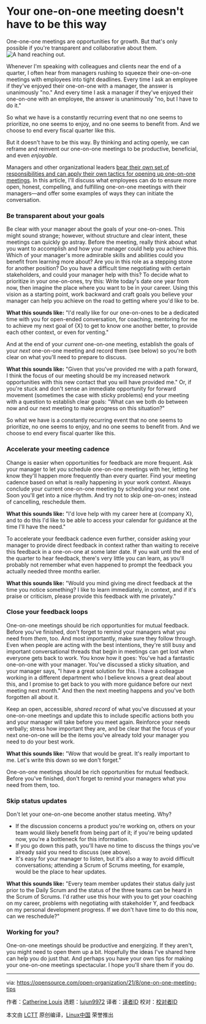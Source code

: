 [#]: subject: "Your one-on-one meeting doesn't have to be this way"
[#]: via: "https://opensource.com/open-organization/21/8/one-on-one-meeting-tips"
[#]: author: "Catherine Louis https://opensource.com/users/catherinelouis"
[#]: collector: "lujun9972"
[#]: translator: " "
[#]: reviewer: " "
[#]: publisher: " "
[#]: url: " "

Your one-on-one meeting doesn't have to be this way
======
One-one-one meetings are opportunities for growth. But that's only
possible if you're transparent and collaborative about them.
![A hand reaching out.][1]

Whenever I'm speaking with colleagues and clients near the end of a quarter, I often hear from managers rushing to squeeze their one-on-one meetings with employees into tight deadlines. Every time I ask an employee if they've enjoyed their one-on-one with a manager, the answer is unanimously "no." And every time I ask a manager if they've enjoyed their one-on-one with an employee, the answer is unanimously "no, but I have to do it."

So what we have is a constantly recurring event that no one seems to prioritize, no one seems to enjoy, and no one seems to benefit from. And we choose to end every fiscal quarter like this.

But it doesn't have to be this way. By thinking and acting openly, we can reframe and reinvent our one-on-one meetings to be productive, beneficial, and even _enjoyable_.

Managers and other organizational leaders [bear their own set of responsibilities and can apply their own tactics for opening up one-on-one meetings][2]. In this article, I'll discuss what employees can do to ensure more open, honest, compelling, and fulfilling one-on-one meetings with their managers—and offer some examples of ways they can initiate the conversation.

### Be transparent about your goals

Be clear with your manager about the goals of your one-on-ones. This might sound strange; however, without structure and clear intent, these meetings can quickly go astray. Before the meeting, really think about what you want to accomplish and how your manager could help you achieve this. Which of your manager's more admirable skills and abilities could you benefit from learning more about? Are you in this role as a stepping stone for another position? Do you have a difficult time negotiating with certain stakeholders, and could your manager help with this? To decide what to prioritize in your one-on-ones, try this: Write today's date one year from now, then imagine the place where you want to be in your career. Using this vision as a starting point, work backward and craft goals you believe your manager can help you achieve on the road to getting where you'd like to be.

**What this sounds like:** "I'd really like for our one-on-ones to be a dedicated time with you for open-ended conversation, for coaching, mentoring for me to achieve my next goal of {X} to get to know one another better, to provide each other context, or even for venting."

And at the end of your _current_ one-on-one meeting, establish the goals of your _next_ one-on-one meeting and record them (see below) so you're both clear on what you'll need to prepare to discuss.

**What this sounds like:** "Given that you've provided me with a path forward, I think the focus of our meeting should be my increased network opportunities with this new contact that you will have provided me." Or, if you're stuck and don't sense an immediate opportunity for forward movement (sometimes the case with sticky problems) end your meeting with a question to establish clear goals: "What can we both do between now and our next meeting to make progress on this situation?"

So what we have is a constantly recurring event that no one seems to prioritize, no one seems to enjoy, and no one seems to benefit from. And we choose to end every fiscal quarter like this.

### Accelerate your meeting cadence

Change is easier when opportunities for feedback are more frequent. Ask your manager to let _you_ schedule one-on-one meetings with her, letting her know they'll happen more frequently than every quarter. Find your meeting cadence based on what is really happening in your work context. Always conclude your current one-on-one meeting by scheduling your next one. Soon you'll get into a nice rhythm. And try not to skip one-on-ones; instead of cancelling, reschedule them.

**What this sounds like:** "I'd love help with my career here at {company X}, and to do this I'd like to be able to access your calendar for guidance at the time I'll have the need."

To accelerate your feedback cadence even further, consider asking your manager to provide direct feedback in context rather than waiting to receive this feedback in a one-on-one at some later date. If you wait until the end of the quarter to hear feedback, there's very little you can learn, as you'll probably not remember what even happened to prompt the feedback you actually needed three months earlier.

**What this sounds like:** "Would you mind giving me direct feedback at the time you notice something? I like to learn immediately, in context, and if it's praise or criticism, please provide this feedback with me privately."

### Close your feedback loops

One-on-one meetings should be rich opportunities for mutual feedback. Before you've finished, don't forget to remind your managers what you need from _them_, too. And most importantly, make sure they follow through. Even when people are acting with the best intentions, they're still busy and important conversational threads that begin in meetings can get lost when everyone gets back to work. You know how it goes: You've had a fantastic one-on-one with your manager. You've discussed a sticky situation, and your manager says, "I have a great solution for this. I have a colleague working in a different department who I believe knows a great deal about this, and I promise to get back to you with more guidance before our next meeting next month." And then the next meeting happens and you've both forgotten all about it.

Keep an open, accessible, _shared record_ of what you've discussed at your one-on-one meetings and update this to include specific actions both you and your manager will take before you meet again. Reinforce your needs verbally; stress how important they are, and be clear that the focus of your next one-on-one will be the items you've already told your manager you need to do your best work.

**What this sounds like:** "Wow that would be great. It's really important to me. Let's write this down so we don't forget."

One-on-one meetings should be rich opportunities for mutual feedback. Before you've finished, don't forget to remind your managers what you need from them, too.

### Skip status updates

Don't let your one-on-one become another status meeting. Why?

  * If the discussion concerns a product you're working on, others on your team would likely benefit from being part of it; if you're being updated now, you're a bottleneck for this information.
  * If you go down this path, you'll have no time to discuss the things you've already said you need to discuss (see above). 
  * It's easy for your manager to listen, but it's also a way to avoid difficult conversations; attending a Scrum of Scrums meeting, for example, would be the place to hear updates.



**What this sounds like:** "Every team member updates their status daily just prior to the Daily Scrum and the status of the three teams can be heard in the Scrum of Scrums. I'd rather use this hour with you to get your coaching on my career, problems with negotiating with stakeholder Y, and feedback on my personal development progress. If we don't have time to do this now, can we reschedule?"

### Working for you?

One-on-one meetings should be productive and energizing. If they aren't, you might need to open them up a bit. Hopefully the ideas I've shared here can help you do just that. And perhaps you have your own tips for making your one-on-one meetings spectacular. I hope you'll share them if you do.

--------------------------------------------------------------------------------

via: https://opensource.com/open-organization/21/8/one-on-one-meeting-tips

作者：[Catherine Louis][a]
选题：[lujun9972][b]
译者：[译者ID](https://github.com/译者ID)
校对：[校对者ID](https://github.com/校对者ID)

本文由 [LCTT](https://github.com/LCTT/TranslateProject) 原创编译，[Linux中国](https://linux.cn/) 荣誉推出

[a]: https://opensource.com/users/catherinelouis
[b]: https://github.com/lujun9972
[1]: https://opensource.com/sites/default/files/styles/image-full-size/public/lead-images/rh_003784_02_os.comcareer_job_rh1x_1.png?itok=b1dy5tlv (A hand reaching out.)
[2]: https://opensource.com/open-organization/18/5/open-one-on-one-meetings-guide
